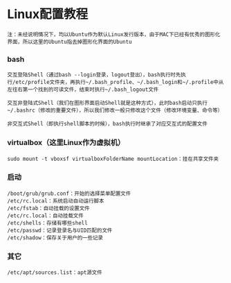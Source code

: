 # Linux配置教程

`注：未经说明情况下，均以Ubuntu作为默认Linux发行版本，由于MAC下已经有优秀的图形化界面，所以这里的Ubuntu指去掉图形化界面的Ubuntu`

### bash
    交互登陆Shell（通过bash --login登录，logout登出），bash执行时先执行/etc/profile文件夹，再执行~/.bash_profile、~/.bash_login和~/.profile中从左往右第一个找到的可读文件，结束时执行~/.bash_logout文件

    交互非登陆式Shell（我们在图形界面启动Shell就是这种方式），此时bash启动只执行~/.bashrc（修改的重要文件），所以我们修改一般只修改这个文件（修改环境变量、命令等）

    非交互式Shell（即执行shell脚本的时候），bash执行时继承了对应交互式的配置文件




### virtualbox（这里Linux作为虚拟机）
    sudo mount -t vboxsf virtualboxFolderName mountLocation：挂在共享文件夹



### 启动
    /boot/grub/grub.conf：开始的选择菜单配置文件
    /etc/rc.local：系统启动自动运行脚本
    /etc/fstab：自动挂载的设置文件
    /etc/rc.local：自动挂载文件
    /etc/shells：存储有哪些shell
    /etc/passwd：记录登录名与UID匹配的文件
    /etc/shadow：保存关于用户的一些记录



### 其它
    /etc/apt/sources.list：apt源文件

